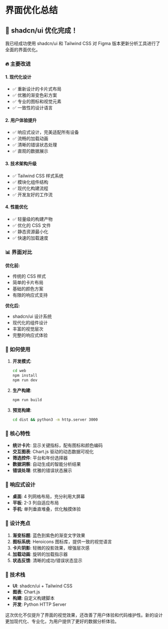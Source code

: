 # 界面优化总结

## 🎉 shadcn/ui 优化完成！

我已经成功使用 shadcn/ui 和 Tailwind CSS 对 Figma 版本更新分析工具进行了全面的界面优化。

### 🔥 主要改进

#### 1. 现代化设计
- ✅ 重新设计的卡片式布局
- ✅ 优雅的渐变色彩方案
- ✅ 专业的图标和视觉元素
- ✅ 一致性的设计语言

#### 2. 用户体验提升
- ✅ 响应式设计，完美适配所有设备
- ✅ 流畅的加载动画
- ✅ 清晰的错误状态处理
- ✅ 直观的数据展示

#### 3. 技术架构升级
- ✅ Tailwind CSS 样式系统
- ✅ 模块化组件结构
- ✅ 现代化构建流程
- ✅ 开发友好的工作流

#### 4. 性能优化
- ✅ 轻量级的构建产物
- ✅ 优化的 CSS 文件
- ✅ 静态资源最小化
- ✅ 快速的加载速度

### 📊 界面对比

**优化前:**
- 传统的 CSS 样式
- 简单的卡片布局
- 基础的颜色方案
- 有限的响应式支持

**优化后:**
- shadcn/ui 设计系统
- 现代化的组件设计
- 丰富的视觉层次
- 完整的响应式体验

### 🚀 如何使用

1. **开发模式**:
   ```bash
   cd web
   npm install
   npm run dev
   ```

2. **生产构建**:
   ```bash
   npm run build
   ```

3. **预览构建**:
   ```bash
   cd dist && python3 -m http.server 3000
   ```

### 🎯 核心特性

- **统计卡片**: 显示关键指标，配有图标和颜色编码
- **交互图表**: Chart.js 驱动的动态数据可视化
- **筛选控件**: 平台和年份选择器
- **数据洞察**: 自动生成的智能分析结果
- **错误处理**: 优雅的错误状态展示

### 📱 响应式设计

- **桌面**: 4 列网格布局，充分利用大屏幕
- **平板**: 2-3 列自适应布局
- **手机**: 单列垂直堆叠，优化触摸体验

### 🎨 设计亮点

1. **渐变标题**: 蓝色到紫色的渐变文字效果
2. **图标系统**: Heroicons 图标库，提供一致的视觉语言
3. **卡片阴影**: 轻微的投影效果，增强层次感
4. **加载动画**: 旋转的加载指示器
5. **状态反馈**: 清晰的成功/错误状态显示

### 🔧 技术栈

- **UI**: shadcn/ui + Tailwind CSS
- **图表**: Chart.js
- **构建**: 自定义构建脚本
- **开发**: Python HTTP Server

这次优化不仅提升了界面的视觉效果，还改善了用户体验和代码维护性。新的设计更加现代化、专业化，为用户提供了更好的数据分析体验。